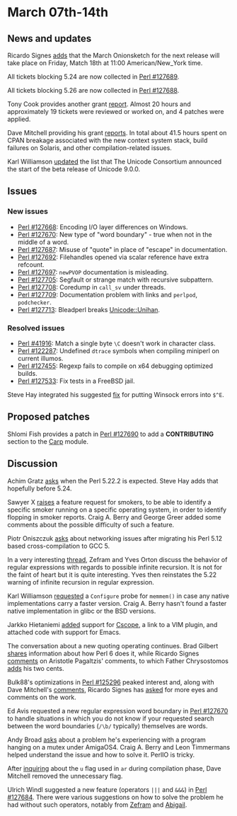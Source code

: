 # March 07th-14th

## News and updates

Ricardo Signes
[adds](http://www.nntp.perl.org/group/perl.perl5.porters/235085)
that the March Onionsketch for the next release will take place on
Friday, Match 18th at 11:00 American/New\_York time.

All tickets blocking 5.24 are now collected in
[Perl #127689](https://rt.perl.org/Ticket/Display.html?id=127689).

All tickets blocking 5.26 are now collected in
[Perl #127688](https://rt.perl.org/Ticket/Display.html?id=127688).

Tony Cook provides another grant
[report](http://www.nntp.perl.org/group/perl.perl5.porters/234956).
Almost 20 hours and approximately 19 tickets were reviewed or worked
on, and 4 patches were applied.

Dave Mitchell providing his grant
[reports](http://www.nntp.perl.org/group/perl.perl5.porters/235101).
In total about 41.5 hours spent on CPAN breakage associated with the
new context system stack, build failures on Solaris, and other
compilation-related issues.

Karl Williamson
[updated](http://www.nntp.perl.org/group/perl.perl5.porters/235041)
the list that The Unicode Consortium announced the start of the
beta release of Unicode 9.0.0.

## Issues

### New issues

* [Perl #127668](https://rt.perl.org/Ticket/Display.html?id=127668):
  Encoding I/O layer differences on Windows.
* [Perl #127670](https://rt.perl.org/Ticket/Display.html?id=127670):
  New type of "word boundary" - true when not in the middle of a
  word.
* [Perl #127687](https://rt.perl.org/Ticket/Display.html?id=127687):
  Misuse of "quote" in place of "escape" in documentation.
* [Perl #127692](https://rt.perl.org/Ticket/Display.html?id=127692):
  Filehandles opened via scalar reference have extra refcount.
* [Perl #127697](https://rt.perl.org/Ticket/Display.html?id=127697):
  `newPVOP` documentation is misleading.
* [Perl #127705](https://rt.perl.org/Ticket/Display.html?id=127705):
  Segfault or strange match with recursive subpattern.
* [Perl #127708](https://rt.perl.org/Ticket/Display.html?id=127708):
  Coredump in `call_sv` under threads.
* [Perl #127709](https://rt.perl.org/Ticket/Display.html?id=127709):
  Documentation problem with links and `perlpod`, `podchecker`.
* [Perl #127713](https://rt.perl.org/Ticket/Display.html?id=127713):
  Bleadperl breaks
  [Unicode::Unihan](https://metacpan.org/pod/Unicode::Unihan).

### Resolved issues

* [Perl #41916](https://rt.perl.org/Ticket/Display.html?id=41916):
  Match a single byte `\C` doesn't work in character class.
* [Perl #122287](https://rt.perl.org/Ticket/Display.html?id=122287):
  Undefined `dtrace` symbols when compiling miniperl on current
  illumos.
* [Perl #127455](https://rt.perl.org/Ticket/Display.html?id=127455):
  Regexp fails to compile on x64 debugging optimized builds.
* [Perl #127533](https://rt.perl.org/Ticket/Display.html?id=127533):
  Fix tests in a FreeBSD jail.

Steve Hay integrated his suggested
[fix](http://www.nntp.perl.org/group/perl.perl5.porters/235029)
for putting Winsock errors into `$^E`.

## Proposed patches

Shlomi Fish provides a patch in
[Perl #127690](https://rt.perl.org/Ticket/Display.html?id=127690)
to add a **CONTRIBUTING** section to
the [Carp](https://metacpan.org/pod/Carp) module.

## Discussion

Achim Gratz
[asks](http://www.nntp.perl.org/group/perl.perl5.porters/234940)
when the Perl 5.22.2 is expected. Steve Hay adds that hopefully before
5.24.

Sawyer X
[raises](http://www.nntp.perl.org/group/perl.perl5.porters/234961)
a feature request for smokers, to be able to identify a specific smoker
running on a specific operating system, in order to identify flopping
in smoker reports. Craig A. Berry and George Greer added some
comments about the possible difficulty of such a feature.

Piotr Oniszczuk
[asks](http://www.nntp.perl.org/group/perl.perl5.porters/234980)
about networking issues after migrating his Perl 5.12 based cross-compilation
to GCC 5.

In a very interesting
[thread](http://www.nntp.perl.org/group/perl.perl5.porters/234948),
Zefram and Yves Orton discuss the behavior of regular expressions with
regards to possible infinite recursion. It is not for the faint of heart
but it is quite interesting. Yves then reinstates the 5.22 warning of
infinite recursion in regular expression.

Karl Williamson
[requested](http://www.nntp.perl.org/group/perl.perl5.porters/235009)
a `Configure` probe for `memmem()` in case any native implementations
carry a faster version. Craig A. Berry hasn't found a faster native
implementation in glibc or the BSD versions.

Jarkko Hietaniemi
[added](http://www.nntp.perl.org/group/perl.perl5.porters/235019)
support for [Cscope](https://en.wikipedia.org/wiki/Cscope), a link to
a VIM plugin, and attached code with support for Emacs.

The conversation about a new quoting operating continues. Brad
Gilbert
[shares](http://www.nntp.perl.org/group/perl.perl5.porters/234943)
information about how Perl 6 does it, while Ricardo Signes
[comments](http://www.nntp.perl.org/group/perl.perl5.porters/235012)
on Aristotle Pagaltzis' comments, to which Father Chrysostomos
[adds](http://www.nntp.perl.org/group/perl.perl5.porters/235017)
his two cents.

Bulk88's optimizations in
[Perl #125296](https://rt.perl.org/Ticket/Display.html?id=125296)
peaked interest and, along with Dave Mitchell's
[comments](http://www.nntp.perl.org/group/perl.perl5.porters/234979),
Ricardo Signes has
[asked](http://www.nntp.perl.org/group/perl.perl5.porters/234974)
for more eyes and comments on the work.

Ed Avis requested a new regular expression word boundary in
[Perl #127670](https://rt.perl.org/Ticket/Display.html?id=127670)
to handle situations in which you do not know if your requested
search between the word boundaries (`/\b/` typically) themselves
are words.

Andy Broad
[asks](http://www.nntp.perl.org/group/perl.perl5.porters/235036)
about a problem he's experiencing with a program hanging on a mutex
under AmigaOS4. Craig A. Berry and Leon Timmermans helped understand
the issue and how to solve it. PerlIO is tricky.

After
[inquiring](http://www.nntp.perl.org/group/perl.perl5.porters/235021)
about the `u` flag used in `ar` during compilation phase, Dave
Mitchell removed the unnecessary flag.

Ulrich Windl suggested a new feature (operators `|||` and `&&&`)
in [Perl #127684](https://rt.perl.org/Ticket/Display.html?id=127684).
There were various suggestions on how to solve the problem he had
without such operators, notably from
[Zefram](http://www.nntp.perl.org/group/perl.perl5.porters/234996)
and [Abigail](http://www.nntp.perl.org/group/perl.perl5.porters/235105).
